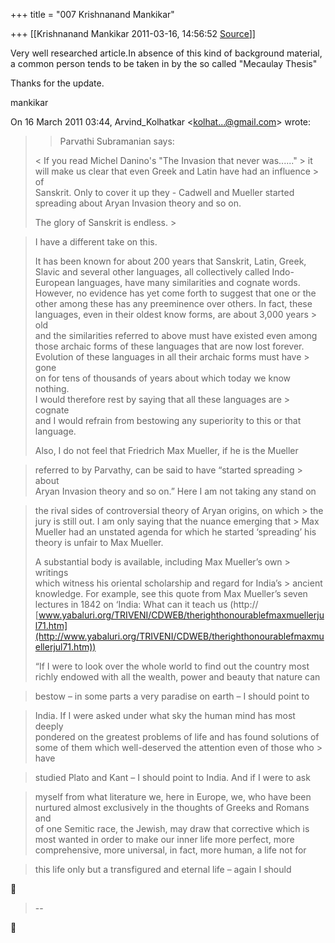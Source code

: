 +++
title = "007 Krishnanand Mankikar"

+++
[[Krishnanand Mankikar	2011-03-16, 14:56:52 [Source](https://groups.google.com/g/samskrita/c/SkBdsgqihJw)]]



Very well researched article.In absence of this kind of background material, a common person tends to be taken in by the so called "Mecaulay Thesis"



Thanks for the update.



mankikar

  
  


On 16 March 2011 03:44, Arvind_Kolhatkar \<[kolhat...@gmail.com]()\> wrote:  

> 
> > Parvathi Subramanian says:  
>   
> \< If you read Michel Danino's "The Invasion that never was......" > it  
> will make us clear that even Greek and Latin have had an influence > of  
> Sanskrit. Only to cover it up they - Cadwell and Mueller started  
> spreading about Aryan Invasion theory and so on.  
>   
> The glory of Sanskrit is endless. \>  
>   
> > 

> I have a different take on this.  
>   
> It has been known for about 200 years that Sanskrit, Latin, Greek,  
> Slavic and several other languages, all collectively called Indo-  
> European languages, have many similarities and cognate words.  
> However, no evidence has yet come forth to suggest that one or the  
> other among these has any preeminence over others. In fact, these  
> languages, even in their oldest know forms, are about 3,000 years > old  
> and the similarities referred to above must have existed even among  
> those archaic forms of these languages that are now lost forever.  
> Evolution of these languages in all their archaic forms must have > gone  
> on for tens of thousands of years about which today we know nothing.  
> I would therefore rest by saying that all these languages are > cognate  
> and I would refrain from bestowing any superiority to this or that  
> language.  
>   
> Also, I do not feel that Friedrich Max Mueller, if he is the Mueller  

> referred to by Parvathy, can be said to have “started spreading > about  
> Aryan Invasion theory and so on.” Here I am not taking any stand on

>   
> the rival sides of controversial theory of Aryan origins, on which > the  
> jury is still out. I am only saying that the nuance emerging that > Max  
> Mueller had an unstated agenda for which he started ‘spreading’ his  
> theory is unfair to Max Mueller.  
>   
> A substantial body is available, including Max Mueller’s own > writings  
> which witness his oriental scholarship and regard for India’s > ancient  
> knowledge. For example, see this quote from Max Mueller’s seven  
> lectures in 1842 on ‘India: What can it teach us (http://  
> [www.yabaluri.org/TRIVENI/CDWEB/therighthonourablefmaxmuellerjul71.htm](http://www.yabaluri.org/TRIVENI/CDWEB/therighthonourablefmaxmuellerjul71.htm))  
>   
> “If I were to look over the whole world to find out the country most  
> richly endowed with all the wealth, power and beauty that nature can  

> bestow – in some parts a very paradise on earth – I should point to

>   
> India. If I were asked under what sky the human mind has most deeply  
> pondered on the greatest problems of life and has found solutions of  
> some of them which well-deserved the attention even of those who > have  

> studied Plato and Kant – I should point to India. And if I were to ask

>   
> myself from what literature we, here in Europe, we, who have been  
> nurtured almost exclusively in the thoughts of Greeks and Romans and  
> of one Semitic race, the Jewish, may draw that corrective which is  
> most wanted in order to make our inner life more perfect, more  
> comprehensive, more universal, in fact, more human, a life not for  

> this life only but a transfigured and eternal life – again I should



>   
> --  



